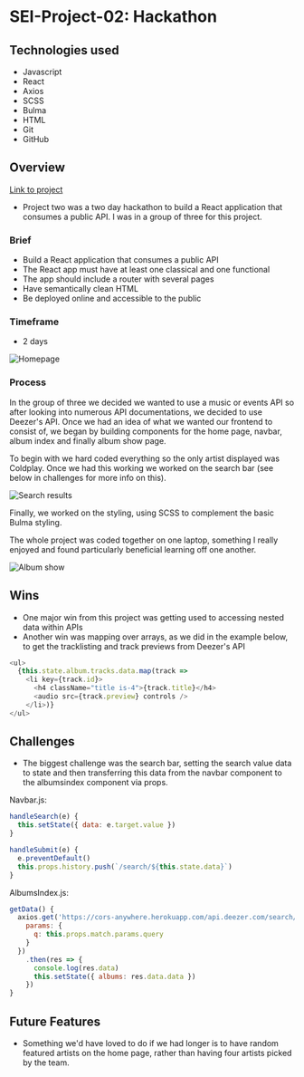 # SEI-Project-02: Hackathon

## Technologies used

* Javascript
* React
* Axios
* SCSS
* Bulma
* HTML
* Git
* GitHub

## Overview

[Link to project](https://emma3333.github.io/SEI-Project-02/#/)

* Project two was a two day hackathon to build a React application that consumes a public API. I was in a group of three for this project.

### Brief

* Build a React application that consumes a public API
* The React app must have at least one classical and one functional
* The app should include a router with several pages
* Have semantically clean HTML
* Be deployed online and accessible to the public

### Timeframe
* 2 days

![Homepage](https://user-images.githubusercontent.com/35655626/58290924-5b8b8900-7db3-11e9-8c32-3acb615b84f7.png)

### Process

In the group of three we decided we wanted to use a music or events API so after looking into numerous API documentations, we decided to use Deezer's API. Once we had an idea of what we wanted our frontend to consist of, we began by building components for the home page, navbar, album index and finally album show page.

To begin with we hard coded everything so the only artist displayed was Coldplay. Once we had this working we worked on the search bar (see below in challenges for more info on this).

![Search results](https://user-images.githubusercontent.com/35655626/59536841-c29ce900-8eec-11e9-8b0c-839b65ec30cf.png)

Finally, we worked on the styling, using SCSS to complement the basic Bulma styling.

The whole project was coded together on one laptop, something I really enjoyed and found particularly beneficial learning off one another.

![Album show](https://user-images.githubusercontent.com/35655626/59536939-0e4f9280-8eed-11e9-93bf-07f502d5b4bb.png)

## Wins

* One major win from this project was getting used to accessing nested data within APIs
* Another win was mapping over arrays, as we did in the example below, to get the tracklisting and track previews from Deezer's API

```javascript
<ul>
  {this.state.album.tracks.data.map(track =>
    <li key={track.id}>
      <h4 className="title is-4">{track.title}</h4>
      <audio src={track.preview} controls />
    </li>)}
</ul>
```

## Challenges

* The biggest challenge was the search bar, setting the search value data to state and then transferring this data from the navbar component to the albumsindex component via props.

Navbar.js:
```javascript
handleSearch(e) {
  this.setState({ data: e.target.value })
}

handleSubmit(e) {
  e.preventDefault()
  this.props.history.push(`/search/${this.state.data}`)
}
```

AlbumsIndex.js:
```javascript
getData() {
  axios.get('https://cors-anywhere.herokuapp.com/api.deezer.com/search/album', {
    params: {
      q: this.props.match.params.query
    }
  })
    .then(res => {
      console.log(res.data)
      this.setState({ albums: res.data.data })
    })
}
```

## Future Features

* Something we'd have loved to do if we had longer is to have random featured artists on the home page, rather than having four artists picked by the team.
